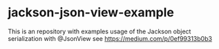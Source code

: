 # jackson-json-view-example
This is an repository with examples usage of the Jackson object  serialization with @JsonView
see https://medium.com/p/0ef99313b0b3